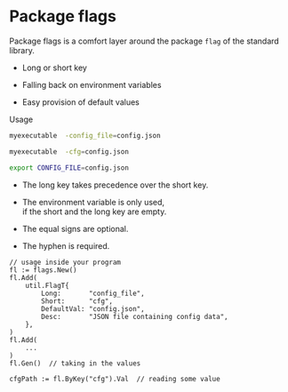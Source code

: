 # Package flags

Package flags is a comfort layer around the package `flag`
of the standard library.

* Long or short key

* Falling back on environment variables

* Easy provision of default values

Usage

```bash
myexecutable  -config_file=config.json

myexecutable  -cfg=config.json

export CONFIG_FILE=config.json
```

* The long key takes precedence over the short key.

* The environment variable is only used,  
  if the short and the long key are empty.

* The equal signs are optional.

* The hyphen is required.

```golang
// usage inside your program
fl := flags.New()
fl.Add(
    util.FlagT{
        Long:       "config_file",
        Short:      "cfg",
        DefaultVal: "config.json",
        Desc:       "JSON file containing config data",
    },
)
fl.Add(
    ...
)
fl.Gen()  // taking in the values

cfgPath := fl.ByKey("cfg").Val  // reading some value

```
